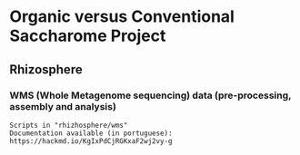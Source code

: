 # Organic versus Conventional Saccharome Project

## Rhizosphere 

### WMS (Whole Metagenome sequencing) data (pre-processing, assembly and analysis)

	Scripts in "rhizhosphere/wms"
	Documentation available (in portuguese): https://hackmd.io/KgIxPdCjRGKxaF2wj2vy-g


